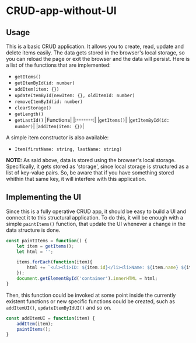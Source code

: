 # CRUD-app-without-UI

## Usage
This is a basic CRUD application. It allows you to create, read, update and delete items easily. The data gets stored in the browser's local storage, so you can reload the page or exit the browser and the data will persist. 
Here is a list of the functions that are implemented:

- `getItems()`
- `getItemById(id: number)`
- `addItem(item: {})`
- `updateItemById(newItem: {}, oldItemId: number)`
- `removeItemById(id: number)`
- `clearStorage()`
- `getLength()`
- `getLastId()`
|Functions|
|:-------:|
|`getItems()`|
|`getItemById(id: number)`|
|`addItem(item: {})`|

A simple item constructor is also available:

- `Item(firstName: string, lastName: string)`

**NOTE:** As said above, data is stored using the browser's local storage. Specifically, it gets stored as 'storage', since local storage is structured as a list of key-value pairs. So, be aware that if you have something stored whithin that same key, it will interfere with this application.

## Implementing the UI
Since this is a fully operative CRUD app, it should be easy to build a UI and connect it to this structural application. 
To do this, it will be enough with a simple `paintItems()` function, that update the UI whenever a change in the data structure is done. 

```javascript
const paintItems = function() {
    let item = getItems();
    let html = '';

    items.forEach(function(item){
        html += `<ul><li>ID: ${item.id}</li><li>Name: ${item.name} ${item.surname}</li><li>Phone: ${item.phone}</li><li>Email: ${item.email}</li></ul>`;
    });
    document.getElementById('container').innerHTML = html;
}
```

Then, this function could be invoked at some point inside the currently existent functions or new specific functions could be created, such as `addItemUI()`, `updateItemByIdUI()` and so on.

```javascript
const addItemUI = function(item) {
    addItem(item);
    paintItems();
}
```
